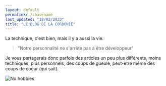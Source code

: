 ```yaml
---
layout: default
permalink: /:basename
last_updated: "18/02/2023"
title: "LE BLOG DE LA CORDONIE"
---
```


La technique, c'est bien, mais il y a aussi la vie.

> "Notre personnalité ne s'arrête pas à être développeur"

Je vous partagerais donc parfois des articles un peu plus différents, moins techniques, plus personnels, des coups de gueule, peut-être même des coups de coeur (qui sait).

![No hobbies](/assets/img/meme/hobbies.jpg
"img-meme")



